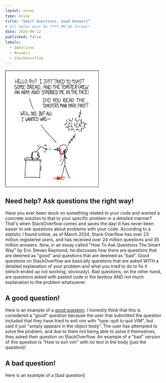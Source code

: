 ```yaml
---
layout: essay
type: essay
title: "Smart Questions, Good Answers"
# All dates must be YYYY-MM-DD format!
date: 2024-09-12
published: false
labels:
  - Questions
  - Answers
  - StackOverflow
---
```


<img width="300px" class="rounded float-start pe-4" src="../img/smart-questions/rtfm.png">

## Need help? Ask questions the right way!

Have you ever been stuck on something related to your code and wanted a concrete solution to that to your specific problem in a detailed manner? That's when StackOverflow comes and saves the day! It has never been easier to ask questions about problems with your code. According to a statistic I found online, as of March 2024, Stack Overflow has over 23 million registered users, and has received over 24 million questions and 35 million answers. Now, in an essay called "How To Ask Questions The Smart Way" by Eric Steven Raymond, he discusses how there are questions that are deemed as "good" and questions that are deemed as "bad". Good questions on StackOverflow are basically questions that are asked WITH a detailed explanation of your problem and what you tried to do to fix it (which ended up not working, obviously). Bad questions, on the other hand, are questions asked with pasted code in the textbox AND not much explanation to the problem whatsoever.

## A good question!

Here is an example of a [good question](https://stackoverflow.com/questions/11828270/how-do-i-exit-vim). I honestly think that this is considered a "good" question because the user that submitted the question included that they have tried to exit vim with "type :quit<Enter> to quit VIM", but said it just "simply appears in the object body". The user has attempted to solve the problem, and due to them not being able to solve it themselves, they asked their question on StackOverflow. An example of a "bad" version of this question is "How to exit vim" with no text in the body (just the question)!

## A bad question!

Here is an example of a [bad question]
